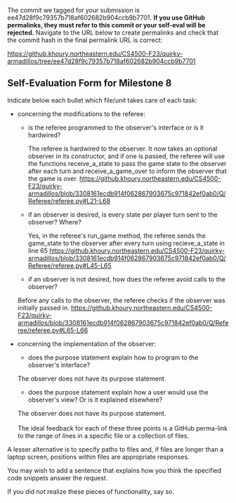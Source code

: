 The commit we tagged for your submission is ee47d28f9c79357b718af602682b904ccb9b7701.
**If you use GitHub permalinks, they must refer to this commit or your self-eval will be rejected.**
Navigate to the URL below to create permalinks and check that the commit hash in the final permalink URL is correct:

https://github.khoury.northeastern.edu/CS4500-F23/quirky-armadillos/tree/ee47d28f9c79357b718af602682b904ccb9b7701

## Self-Evaluation Form for Milestone 8

Indicate below each bullet which file/unit takes care of each task:

- concerning the modifications to the referee: 

  - is the referee programmed to the observer's interface
    or is it hardwired?
    
    The referee is hardwired to the observer. It now takes an optional observer in its constructor, and if one is passed, the referee will use the functions
    receive_a_state to pass the game state to the observer after each turn and receive_a_game_over to inform the observer that the game is over.
    https://github.khoury.northeastern.edu/CS4500-F23/quirky-armadillos/blob/3308161ecdb914f062867903675c971842ef0ab0/Q/Referee/referee.py#L21-L68
  - if an observer is desired, is every state per player turn sent to
    the observer? Where? 
    
    Yes, in the referee's run_game method, the referee sends the game_state to the observer after every turn using recieve_a_state in line 65
    https://github.khoury.northeastern.edu/CS4500-F23/quirky-armadillos/blob/3308161ecdb914f062867903675c971842ef0ab0/Q/Referee/referee.py#L45-L65
  - if an observer is not desired, how does the referee avoid calls to
    the observer?
    
  Before any calls to the observer, the referee checks if the observer was initially passed in.
  https://github.khoury.northeastern.edu/CS4500-F23/quirky-armadillos/blob/3308161ecdb914f062867903675c971842ef0ab0/Q/Referee/referee.py#L65-L66
- concerning the implementation of the observer:

  - does the purpose statement explain how to program to the
    observer's interface? 
    
  The observer does not have its purpose statement.
  - does the purpose statement explain how a user would use the
    observer's view? Or is it explained elsewhere? 
    
  The observer does not have its purpose statement. <br>
  <br>
The ideal feedback for each of these three points is a GitHub
perma-link to the range of lines in a specific file or a collection of
files.

A lesser alternative is to specify paths to files and, if files are
longer than a laptop screen, positions within files are appropriate
responses.

You may wish to add a sentence that explains how you think the
specified code snippets answer the request.

If you did *not* realize these pieces of functionality, say so.

